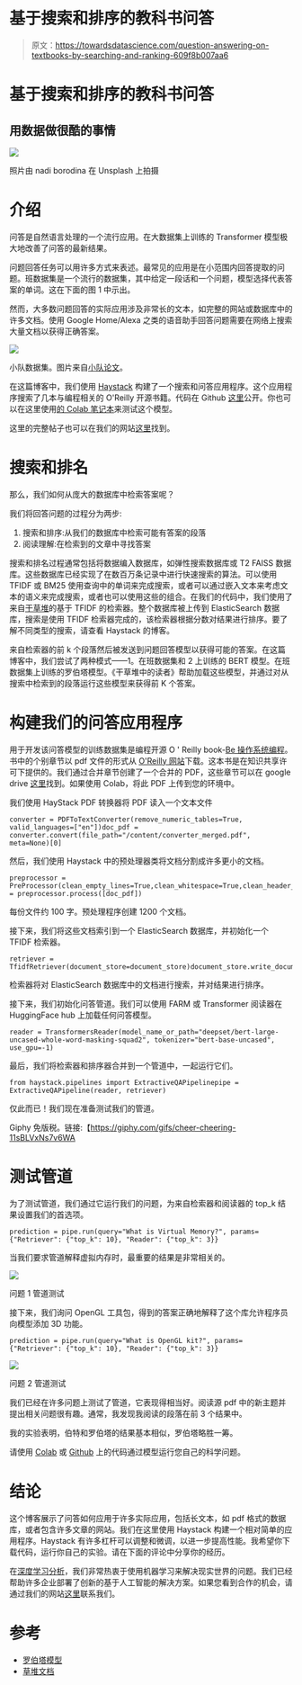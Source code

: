 # 基于搜索和排序的教科书问答

> 原文：<https://towardsdatascience.com/question-answering-on-textbooks-by-searching-and-ranking-609f8b007aa6>

# 基于搜索和排序的教科书问答

## 用数据做很酷的事情

![](img/a680cc4a15abd6fd0c9db47cba92137e.png)

照片由 nadi borodina 在 Unsplash 上拍摄

# 介绍

问答是自然语言处理的一个流行应用。在大数据集上训练的 Transformer 模型极大地改善了问答的最新结果。

问题回答任务可以用许多方式来表述。最常见的应用是在小范围内回答提取的问题。班数据集是一个流行的数据集，其中给定一段话和一个问题，模型选择代表答案的单词。这在下面的图 1 中示出。

然而，大多数问题回答的实际应用涉及非常长的文本，如完整的网站或数据库中的许多文档。使用 Google Home/Alexa 之类的语音助手回答问题需要在网络上搜索大量文档以获得正确答案。

![](img/7e62cac8af128081bf7c723f64e7a3da.png)

小队数据集。图片来自[小队论文](https://arxiv.org/pdf/1606.05250.pdf)。

在这篇博客中，我们使用 [Haystack](https://github.com/deepset-ai/haystack) 构建了一个搜索和问答应用程序。这个应用程序搜索了几本与编程相关的 O'Reilly 开源书籍。代码在 Github [这里](https://github.com/priya-dwivedi/Deep-Learning/blob/master/Question_Answering_on_TextBooks_using_Search/Question_Answering_TextBooks.ipynb)公开。你也可以在这里使用[的 Colab 笔记本](https://colab.research.google.com/drive/1lxBoth4JPvsZewr1zpqeOhW0W9Hxms8q#scrollTo=CRFyiVsNSZYS)来测试这个模型。

这里的完整帖子也可以在我们的网站[这里](https://deeplearninganalytics.org/question-answering-on-textbooks-by-searching-and-ranking/)找到。

# 搜索和排名

那么，我们如何从庞大的数据库中检索答案呢？

我们将回答问题的过程分为两步:

1.  搜索和排序:从我们的数据库中检索可能有答案的段落
2.  阅读理解:在检索到的文章中寻找答案

搜索和排名过程通常包括将数据编入数据库，如弹性搜索数据库或 T2 FAISS 数据库。这些数据库已经实现了在数百万条记录中进行快速搜索的算法。可以使用 TFIDF 或 BM25 使用查询中的单词来完成搜索，或者可以通过嵌入文本来考虑文本的语义来完成搜索，或者也可以使用这些的组合。在我们的代码中，我们使用了来自[干草堆](https://github.com/deepset-ai/haystack)的基于 TFIDF 的检索器。整个数据库被上传到 ElasticSearch 数据库，搜索是使用 TFIDF 检索器完成的，该检索器根据分数对结果进行排序。要了解不同类型的搜索，请查看 Haystack 的博客。

来自检索器的前 k 个段落然后被发送到问题回答模型以获得可能的答案。在这篇博客中，我们尝试了两种模式——1。在班数据集和 2 上训练的 BERT 模型。在班数据集上训练的罗伯塔模型。《干草堆中的读者》帮助加载这些模型，并通过对从搜索中检索到的段落运行这些模型来获得前 K 个答案。

# 构建我们的问答应用程序

用于开发该问答模型的训练数据集是编程开源 O ' Reilly book-[Be 操作系统编程](https://www.oreilly.com/openbook/beosprog/book/)。书中的个别章节以 pdf 文件的形式从 [O'Reilly 网站](https://www.oreilly.com/openbook/)下载。这本书是在知识共享许可下提供的。我们通过合并章节创建了一个合并的 PDF，这些章节可以在 google drive [这里](https://drive.google.com/drive/u/2/folders/1-IAona91wwNKA0_Wm0ux5yCtH15m8Yv2)找到。如果使用 Colab，将此 PDF 上传到您的环境中。

我们使用 HayStack PDF 转换器将 PDF 读入一个文本文件

```
converter = PDFToTextConverter(remove_numeric_tables=True, valid_languages=["en"])doc_pdf = converter.convert(file_path="/content/converter_merged.pdf", meta=None)[0]
```

然后，我们使用 Haystack 中的预处理器类将文档分割成许多更小的文档。

```
preprocessor = PreProcessor(clean_empty_lines=True,clean_whitespace=True,clean_header_footer=False,split_by="word",split_length=100,split_respect_sentence_boundary=True)dict1 = preprocessor.process([doc_pdf])
```

每份文件约 100 字。预处理程序创建 1200 个文档。

接下来，我们将这些文档索引到一个 ElasticSearch 数据库，并初始化一个 TFIDF 检索器。

```
retriever = TfidfRetriever(document_store=document_store)document_store.write_documents(dict1)
```

检索器将对 ElasticSearch 数据库中的文档进行搜索，并对结果进行排序。

接下来，我们初始化问答管道。我们可以使用 FARM 或 Transformer 阅读器在 HuggingFace hub 上加载任何问答模型。

```
reader = TransformersReader(model_name_or_path="deepset/bert-large-uncased-whole-word-masking-squad2", tokenizer="bert-base-uncased", use_gpu=-1)
```

最后，我们将检索器和排序器合并到一个管道中，一起运行它们。

```
from haystack.pipelines import ExtractiveQAPipelinepipe = ExtractiveQAPipeline(reader, retriever)
```

仅此而已！我们现在准备测试我们的管道。

Giphy 免版税。链接:【https://giphy.com/gifs/cheer-cheering-11sBLVxNs7v6WA 

# 测试管道

为了测试管道，我们通过它运行我们的问题，为来自检索器和阅读器的 top_k 结果设置我们的首选项。

```
prediction = pipe.run(query="What is Virtual Memory?", params={"Retriever": {"top_k": 10}, "Reader": {"top_k": 3}}
```

当我们要求管道解释虚拟内存时，最重要的结果是非常相关的。

![](img/8380e5b627c947a8f1b1bd79f92f9095.png)

问题 1 管道测试

接下来，我们询问 OpenGL 工具包，得到的答案正确地解释了这个库允许程序员向模型添加 3D 功能。

```
prediction = pipe.run(query="What is OpenGL kit?", params={"Retriever": {"top_k": 10}, "Reader": {"top_k": 3}}
```

![](img/2a43a8906d7e1b8ae984d2a762c52498.png)

问题 2 管道测试

我们已经在许多问题上测试了管道，它表现得相当好。阅读源 pdf 中的新主题并提出相关问题很有趣。通常，我发现我阅读的段落在前 3 个结果中。

我的实验表明，伯特和罗伯塔的结果基本相似，罗伯塔略胜一筹。

请使用 [Colab](https://colab.research.google.com/drive/1lxBoth4JPvsZewr1zpqeOhW0W9Hxms8q?usp=sharing) 或 [Github](https://github.com/priya-dwivedi/Deep-Learning/blob/master/Question_Answering_on_TextBooks_using_Search/Question_Answering_TextBooks.ipynb) 上的代码通过模型运行您自己的科学问题。

# 结论

这个博客展示了问答如何应用于许多实际应用，包括长文本，如 pdf 格式的数据库，或者包含许多文章的网站。我们在这里使用 Haystack 构建一个相对简单的应用程序。Haystack 有许多杠杆可以调整和微调，以进一步提高性能。我希望你下载代码，运行你自己的实验。请在下面的评论中分享你的经历。

在[深度学习分析](https://deeplearninganalytics.org/)，我们非常热衷于使用机器学习来解决现实世界的问题。我们已经帮助许多企业部署了创新的基于人工智能的解决方案。如果您看到合作的机会，请通过我们的网站[这里](https://deeplearninganalytics.org/contact-us/)联系我们。

# 参考

*   [罗伯塔模型](https://ai.facebook.com/blog/roberta-an-optimized-method-for-pretraining-self-supervised-nlp-systems/)
*   [草堆文档](https://haystack.deepset.ai/overview/intro)